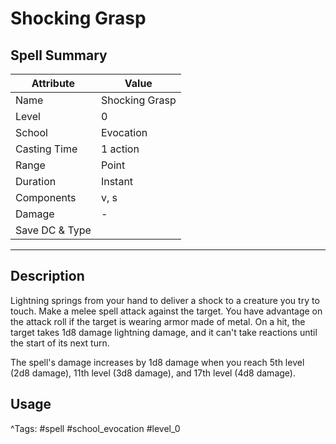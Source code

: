 # Shocking Grasp

## Spell Summary

| Attribute        | Value                  |
|------------------|------------------------|
| Name             | Shocking Grasp                 |
| Level            | 0                |
| School           | Evocation          |
| Casting Time     | 1 action              |
| Range            | Point            |
| Duration         | Instant             |
| Components       | v, s             |
| Damage           | -               |
| Save DC & Type   |              |

---

## Description

Lightning springs from your hand to deliver a shock to a creature you try to touch. Make a melee spell attack against the target. You have advantage on the attack roll if the target is wearing armor made of metal. On a hit, the target takes 1d8 damage lightning damage, and it can't take reactions until the start of its next turn.

The spell's damage increases by 1d8 damage when you reach 5th level (2d8 damage), 11th level (3d8 damage), and 17th level (4d8 damage).

## Usage


^Tags: #spell #school_evocation #level_0